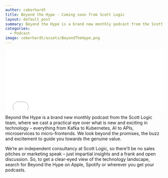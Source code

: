 ```yaml
---
author: ceberhardt
title: Beyond the Hype - Coming soon from Scott Logic
layout: default_post
summary: Beyond the Hype is a brand new monthly podcast from the Scott Logic team, where we cast a practical eye over what is new and exciting in technology – everything from Kafka to Kubernetes, AI to APIs, microservices to micro-frontends. We look beyond the promises, the buzz and excitement to guide you towards the genuine value.
categories:
  - Podcast
image: ceberhardt/assets/BeyondTheHype.png
---
```


<iframe title="Embed Player" src="//play.libsyn.com/embed/episode/id/22255352/height/192/theme/modern/size/large/thumbnail/yes/custom-color/ffffff/time-start/00:00:00/playlist-height/200/direction/backward" height="192" width="100%" scrolling="no" allowfullscreen="" webkitallowfullscreen="true" mozallowfullscreen="true" oallowfullscreen="true" msallowfullscreen="true" style="border: none;"></iframe>

Beyond the Hype is a brand new monthly podcast from the Scott Logic team, where we cast a practical eye over what is new and exciting in technology – everything from Kafka to Kubernetes, AI to APIs, microservices to micro-frontends. We look beyond the promises, the buzz and excitement to guide you towards the genuine value.

We’re an independent consultancy at Scott Logic, so there’ll be no sales pitches or marketing speak – just impartial insights and a frank and open discussion. So, to get a clear-eyed view of the technology landscape, search for Beyond the Hype on Apple, Spotify or wherever you get your podcasts.